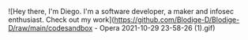 ![Hey there, I'm Diego. I'm a software developer, a maker and infosec enthusiast. Check out my work](https://github.com/Blodige-D/Blodige-D/raw/main/codesandbox - Opera 2021-10-29 23-58-26 (1).gif)

<!--
**Blodige-D/Blodige-D** is a ✨ _special_ ✨ repository because its `README.md` (this file) appears on your GitHub profile.

Here are some ideas to get you started:

- 🔭 I’m currently working on ...
- 🌱 I’m currently learning ...
- 👯 I’m looking to collaborate on ...
- 🤔 I’m looking for help with ...
- 💬 Ask me about ...
- 📫 How to reach me: ...
- 😄 Pronouns: ...
- ⚡ Fun fact: ...
-->
